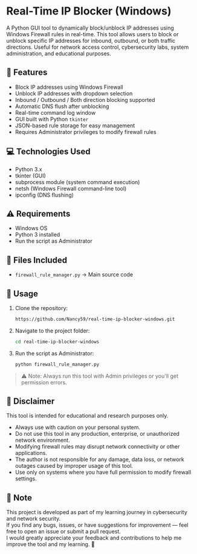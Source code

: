 # Real-Time IP Blocker (Windows)

A Python GUI tool to dynamically block/unblock IP addresses using Windows Firewall rules in real-time.
This tool allows users to block or unblock specific IP addresses for inbound, outbound, or both traffic directions. Useful for network access control, cybersecurity labs, system administration, and educational purposes.

## 🔧 Features

- Block IP addresses using Windows Firewall
- Unblock IP addresses with dropdown selection
- Inbound / Outbound / Both direction blocking supported
- Automatic DNS flush after unblocking
- Real-time command log window
- GUI built with Python `tkinter`
- JSON-based rule storage for easy management
- Requires Administrator privileges to modify firewall rules

## 💻 Technologies Used

- Python 3.x
- tkinter (GUI)
- subprocess module (system command execution)
- netsh (Windows Firewall command-line tool)
- ipconfig (DNS flushing)

## ⚠ Requirements

- Windows OS
- Python 3 installed
- Run the script as Administrator

## 📂 Files Included

- `firewall_rule_manager.py` → Main source code

## 🚀 Usage

1. Clone the repository:
    ```bash
    https://github.com/Nancy59/real-time-ip-blocker-windows.git
    ```
2. Navigate to the project folder:
    ```bash
    cd real-time-ip-blocker-windows
    ```
3. Run the script as Administrator:
    ```bash
    python firewall_rule_manager.py
    ```

> ⚠ Note: Always run this tool with Admin privileges or you'll get permission errors.


## 📌 Disclaimer

This tool is intended for educational and research purposes only.

- Always use with caution on your personal system.
- Do not use this tool in any production, enterprise, or unauthorized network environment.
- Modifying firewall rules may disrupt network connectivity or other applications.
- The author is not responsible for any damage, data loss, or network outages caused by improper usage of this tool.
- Use only on systems where you have full permission to modify firewall settings.

## 🙏 Note

This project is developed as part of my learning journey in cybersecurity and network security.  
If you find any bugs, issues, or have suggestions for improvement — feel free to open an issue or submit a pull request.  
I would greatly appreciate your feedback and contributions to help me improve the tool and my learning. 🚀
